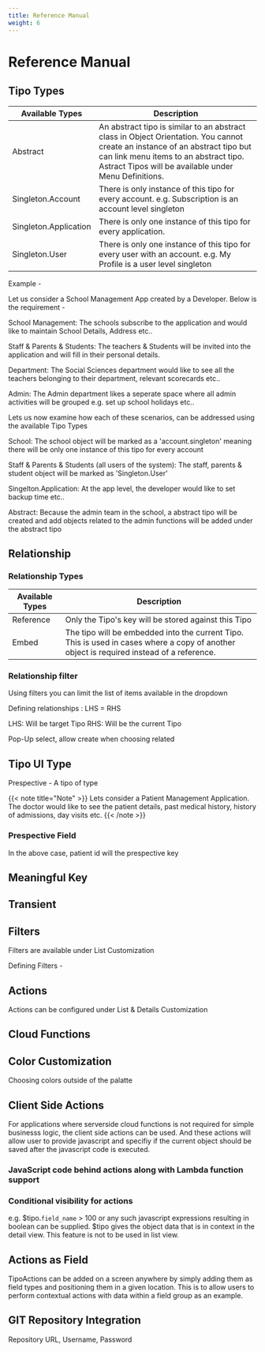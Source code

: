 ```yaml
---
title: Reference Manual
weight: 6
---
```


# Reference Manual

## Tipo Types

Available Types |  Description 
------------ | ------------
Abstract | An abstract tipo is similar to an abstract class in Object Orientation. You cannot create an instance of an abstract tipo but can link menu items to an abstract tipo. Astract Tipos will be available under Menu Definitions.
Singleton.Account | There is only instance of this tipo for every account. e.g. Subscription is an account level singleton
Singleton.Application | There is only one instance of this tipo for every application. 
Singleton.User | There is only one instance of this tipo for every user with an account. e.g. My Profile is a user level singleton

Example - 

Let us consider a School Management App created by a Developer. Below is the requirement - 

School Management: The schools subscribe to the application and would like to maintain School Details, Address etc..

Staff & Parents & Students: The teachers & Students will be invited into the application and will fill in their personal details.

Department: The Social Sciences department would like to see all the teachers belonging to their department, relevant scorecards etc..

Admin: The Admin department likes a seperate space where all admin activities will be grouped e.g. set up school holidays etc..

Lets us now examine how each of these scenarios, can be addressed using the available Tipo Types

School: The school object will be marked as a 'account.singleton' meaning there will be only one instance of this tipo for every account

Staff & Parents & Students (all users of the system): The staff, parents & student object will be marked as 'Singleton.User'


Singelton.Application: At the app level, the developer would like to set backup time etc..


Abstract: Because the admin team in the school, a abstract tipo will be created and add objects related to the admin functions will be added under the abstract tipo



## Relationship

### Relationship Types

Available Types |  Description 
------------ | ------------
Reference | Only the Tipo's key will be stored against this Tipo
Embed | The tipo will be embedded into the current Tipo. This is used in cases where a copy of another object is required instead of a reference. 


### Relationship filter

Using filters you can limit the list of items available in the dropdown

Defining relationships : LHS = RHS

LHS: Will be target Tipo
RHS: Will be the current Tipo

Pop-Up select, allow create when choosing related

## Tipo UI Type
Prespective - A tipo of type

{{< note title="Note" >}}
Lets consider a Patient Management Application. The doctor would like to see the patient details, past medical history, history of admissions, day visits etc. 
{{< /note >}}


### Prespective Field
In the above case, patient id will the prespective key


## Meaningful Key



## Transient 


## Filters

Filters are available under List Customization

Defining Filters - 



## Actions

Actions can be configured under List & Details Customization


## Cloud Functions



## Color Customization

Choosing colors outside of the palatte 


## Client Side Actions

For applications where serverside cloud functions is not required for simple businesss logic, the client side actions can be used. And these actions will allow user to provide javascript and specifiy if the current object should be saved after the javascript code is executed.

### JavaScript code behind actions along with Lambda function support

### Conditional visibility for actions
e.g. $tipo.`field_name` > 100 or any such javascript expressions resulting in boolean can be supplied. 
$tipo gives the object data that is in context in the detail view.
This feature is not to be used in list view.


## Actions as Field

TipoActions can be added on a screen anywhere by simply adding them as field types and positioning them in a given location. This is to allow users to perform contextual actions with data within a field group as an example.


## GIT Repository Integration

Repository URL, Username, Password













